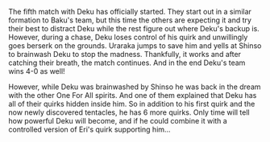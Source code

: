The fifth match with Deku has officially started. They start out in a similar formation to Baku's team, but this time the others are expecting it and try their best to distract Deku while the rest figure out where Deku's backup is. However, during a chase, Deku loses control of his quirk and unwillingly goes berserk on the grounds. Uraraka jumps to save him and yells at Shinso to brainwash Deku to stop the madness. Thankfully, it works and after catching their breath, the match continues. And in the end Deku's team wins 4-0 as well!

However, while Deku was brainwashed by Shinso he was back in the dream with the other One For All spirits. And one of them explained that Deku has all of their quirks hidden inside him. So in addition to his first quirk and the now newly discovered tentacles, he has 6 more quirks. Only time will tell how powerful Deku will become, and if he could combine it with a controlled version of Eri's quirk supporting him...